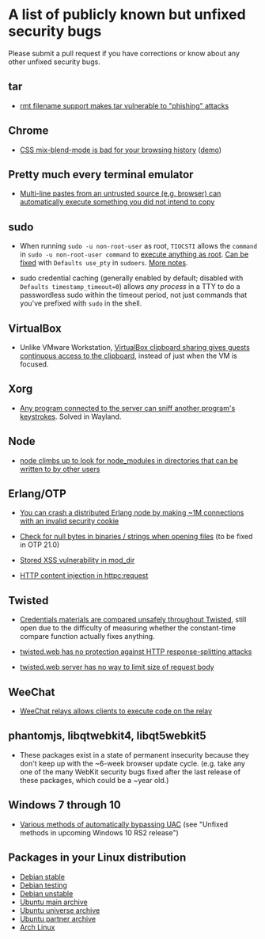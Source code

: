 # A list of publicly known but unfixed security bugs

Please submit a pull request if you have corrections or know about any other unfixed security bugs.


## tar

* [rmt filename support makes tar vulnerable to "phishing" attacks](https://bugs.debian.org/cgi-bin/bugreport.cgi?bug=290435)


## Chrome

* [CSS mix-blend-mode is bad for your browsing history](https://lcamtuf.blogspot.com/2016/08/css-mix-blend-mode-is-bad-for-keeping.html) ([demo](http://lcamtuf.coredump.cx/whack/))


## Pretty much every terminal emulator

* [Multi-line pastes from an untrusted source (e.g. browser) can automatically execute something you did not intend to copy](https://www.google.com/search?q=terminal+security+paste&ie=utf-8&oe=utf-8)


## sudo

* When running `sudo -u non-root-user` as root, `TIOCSTI` allows the `command` in `sudo -u non-root-user command` to [execute anything as root](http://www.openwall.com/lists/oss-security/2017/06/03/9).  [Can be fixed](https://bugs.debian.org/cgi-bin/bugreport.cgi?bug=657784#9) with `Defaults use_pty` in `sudoers`.  [More notes](https://ruderich.org/simon/notes/su-sudo-from-root-tty-hijacking).

* sudo credential caching (generally enabled by default; disabled with `Defaults timestamp_timeout=0`) allows *any process* in a TTY to do a passwordless sudo within the timeout period, not just commands that you've prefixed with `sudo` in the shell.


## VirtualBox

* Unlike VMware Workstation, [VirtualBox clipboard sharing gives guests continuous access to the clipboard](https://www.virtualbox.org/ticket/16508), instead of just when the VM is focused.


## Xorg

* [Any program connected to the server can sniff another program's keystrokes](https://theinvisiblethings.blogspot.com/2011/04/linux-security-circus-on-gui-isolation.html).  Solved in Wayland.


## Node

* [node climbs up to look for node_modules in directories that can be written to by other users](https://github.com/nodejs/node-v0.x-archive/issues/8830)


## Erlang/OTP

* [You can crash a distributed Erlang node by making ~1M connections with an invalid security cookie](https://blog.voltone.net/post/12)

* [Check for null bytes in binaries / strings when opening files](https://bugs.erlang.org/browse/ERL-370) (to be fixed in OTP 21.0)

* [Stored XSS vulnerability in mod_dir](https://bugs.erlang.org/browse/ERL-330)

* [HTTP content injection in httpc:request](https://bugs.erlang.org/browse/ERL-456)


## Twisted

* [Credentials materials are compared unsafely throughout Twisted](http://twistedmatrix.com/trac/ticket/4536), still open due to the difficulty of measuring whether the constant-time compare function actually fixes anything.

* [twisted.web has no protection against HTTP response-splitting attacks](http://twistedmatrix.com/trac/ticket/3770)

* [twisted.web server has no way to limit size of request body](http://twistedmatrix.com/trac/ticket/4898)


## WeeChat

* [WeeChat relays allows clients to execute code on the relay](https://github.com/weechat/weechat/issues/928)


## phantomjs, libqtwebkit4, libqt5webkit5

* These packages exist in a state of permanent insecurity because they don't keep up with the ~6-week browser update cycle.  (e.g. take any one of the many WebKit security bugs fixed after the last release of these packages, which could be a ~year old.)


## Windows 7 through 10

* [Various methods of automatically bypassing UAC](http://www.kernelmode.info/forum/viewtopic.php?f=11&t=3643&start=130#p30022) (see "Unfixed methods in upcoming Windows 10 RS2 release")


## Packages in your Linux distribution

* [Debian stable](https://security-tracker.debian.org/tracker/status/release/stable)
* [Debian testing](https://security-tracker.debian.org/tracker/status/release/testing)
* [Debian unstable](https://security-tracker.debian.org/tracker/status/release/unstable)
* [Ubuntu main archive](https://people.canonical.com/~ubuntu-security/cve/main.html)
* [Ubuntu universe archive](https://people.canonical.com/~ubuntu-security/cve/universe.html)
* [Ubuntu partner archive](https://people.canonical.com/~ubuntu-security/cve/partner.html)
* [Arch Linux](https://security.archlinux.org/)

